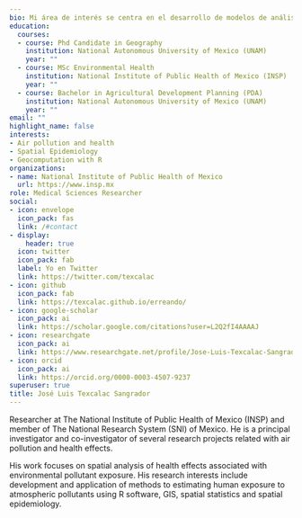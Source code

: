 ```yaml
---
bio: Mi área de interés se centra en el desarrollo de modelos de análisis espacial para la estimación de exposición humana a contaminantes ambientales usando R
education:
  courses:
  - course: Phd Candidate in Geography
    institution: National Autonomous University of Mexico (UNAM)
    year: ""
  - course: MSc Environmental Health
    institution: National Institute of Public Health of Mexico (INSP)
    year: ""
  - course: Bachelor in Agricultural Development Planning (PDA)
    institution: National Autonomous University of Mexico (UNAM)
    year: ""
email: ""
highlight_name: false
interests:
- Air pollution and health
- Spatial Epidemiology
- Geocomputation with R
organizations:
- name: National Institute of Public Health of Mexico
  url: https://www.insp.mx
role: Medical Sciences Researcher
social:
- icon: envelope
  icon_pack: fas
  link: /#contact
- display:
    header: true
  icon: twitter
  icon_pack: fab
  label: Yo en Twitter
  link: https://twitter.com/texcalac
- icon: github
  icon_pack: fab
  link: https://texcalac.github.io/erreando/
- icon: google-scholar
  icon_pack: ai
  link: https://scholar.google.com/citations?user=L2Q2fI4AAAAJ
- icon: researchgate
  icon_pack: ai
  link: https://www.researchgate.net/profile/Jose-Luis-Texcalac-Sangrador
- icon: orcid
  icon_pack: ai
  link: https://orcid.org/0000-0003-4507-9237
superuser: true
title: José Luis Texcalac Sangrador
---
```


Researcher at The National Institute of Public Health of Mexico (INSP) and member of The National Research System (SNI) of Mexico. He is a principal investigator and co-investigator of several research projects related with air pollution and health effects.

His work focuses on spatial analysis of health effects associated with environmental pollutant exposure. His research interests include development and application of methods to estimating human exposure to atmospheric pollutants using R software, GIS, spatial statistics and spatial epidemiology.
